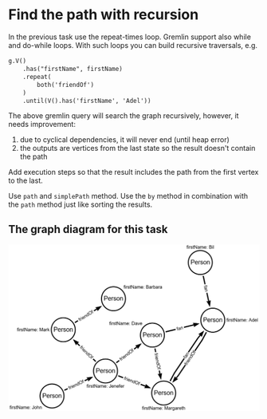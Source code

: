 # Find the path with recursion

In the previous task use the repeat-times loop.
Gremlin support also while and do-while loops.
With such loops you can build recursive traversals, e.g.

```
g.V()
    .has("firstName", firstName)
    .repeat(
        both('friendOf')
    )
    .until(V().has('firstName', 'Adel'))
```

The above gremlin query will search the graph recursively, however, it needs improvement:

1. due to cyclical dependencies, it will never end (until heap error)
2. the outputs are vertices from the last state so the result doesn't contain the path

Add execution steps so that the result includes the path from the first vertex to the last.

Use `path` and `simplePath` method. 
Use the `by` method in combination with the `path` method just like sorting the results.

## The graph diagram for this task
![Data graph](../resources/dataGraph.png)
